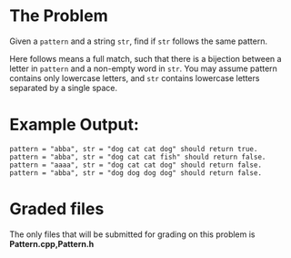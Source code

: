 # The Problem

Given a `pattern` and a string `str`, find if `str` follows the same pattern.

Here follows means a full match, such that there is a bijection between a letter in `pattern` and a non-empty word in `str`. You may assume pattern contains only lowercase letters, and `str` contains lowercase letters separated by a single space.

# Example Output:

```
pattern = "abba", str = "dog cat cat dog" should return true.
pattern = "abba", str = "dog cat cat fish" should return false.
pattern = "aaaa", str = "dog cat cat dog" should return false.
pattern = "abba", str = "dog dog dog dog" should return false.
```

# Graded files

The only files that will be submitted for grading on this problem is **Pattern.cpp,Pattern.h**
